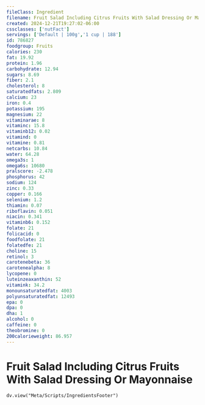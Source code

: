 ```yaml
---
fileClass: Ingredient
filename: Fruit Salad Including Citrus Fruits With Salad Dressing Or Mayonnaise
created: 2024-12-21T19:27:02-06:00
cssclasses: ['nutFact']
servings: ['Default | 100g','1 cup | 188']
id: 786827
foodgroup: Fruits
calories: 230
fat: 19.92
protein: 1.96
carbohydrate: 12.94
sugars: 8.69
fiber: 2.1
cholesterol: 8
saturatedfats: 2.809
calcium: 23
iron: 0.4
potassium: 195
magnesium: 22
vitaminarae: 8
vitaminc: 15.8
vitaminb12: 0.02
vitamind: 0
vitamine: 0.81
netcarbs: 10.84
water: 64.28
omega3s: 1
omega6s: 10680
pralscore: -2.478
phosphorus: 42
sodium: 124
zinc: 0.33
copper: 0.166
selenium: 1.2
thiamin: 0.07
riboflavin: 0.051
niacin: 0.341
vitaminb6: 0.152
folate: 21
folicacid: 0
foodfolate: 21
folatedfe: 21
choline: 15
retinol: 3
carotenebeta: 36
carotenealpha: 8
lycopene: 0
luteinzeaxanthin: 52
vitamink: 34.2
monounsaturatedfat: 4003
polyunsaturatedfat: 12493
epa: 0
dpa: 0
dha: 1
alcohol: 0
caffeine: 0
theobromine: 0
200calorieweight: 86.957
---
```


# Fruit Salad Including Citrus Fruits With Salad Dressing Or Mayonnaise

```dataviewjs
dv.view("Meta/Scripts/IngredientsFooter")
```